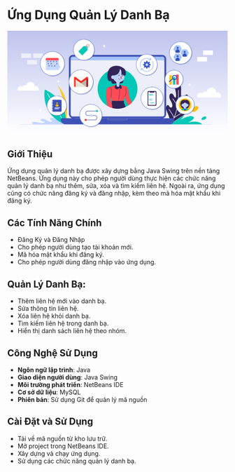 # Ứng Dụng Quản Lý Danh Bạ
 ![Image Alt](https://github.com/lam123-cell/ContactManagement/blob/main/contactManagement.jpg?raw=true)
## Giới Thiệu
Ứng dụng quản lý danh bạ được xây dựng bằng Java Swing trên nền tảng NetBeans. Ứng dụng này cho phép người dùng thực hiện các chức năng quản lý danh bạ như thêm, sửa, xóa và tìm kiếm liên hệ. Ngoài ra, ứng dụng cũng có chức năng đăng ký và đăng nhập, kèm theo mã hóa mật khẩu khi đăng ký.

## Các Tính Năng Chính
- Đăng Ký và Đăng Nhập
- Cho phép người dùng tạo tài khoản mới.
- Mã hóa mật khẩu khi đăng ký.
- Cho phép người dùng đăng nhập vào ứng dụng.

## Quản Lý Danh Bạ:
- Thêm liên hệ mới vào danh bạ.
- Sửa thông tin liên hệ.
- Xóa liên hệ khỏi danh bạ.
- Tìm kiếm liên hệ trong danh bạ.
- Hiển thị danh sách liên hệ theo nhóm.

## Công Nghệ Sử Dụng
- **Ngôn ngữ lập trình**: Java
- **Giao diện người dùng**: Java Swing
- **Môi trường phát triển**: NetBeans IDE
- **Cơ sở dữ liệu**: MySQL
- **Phiên bản**: Sử dụng Git để quản lý mã nguồn

## Cài Đặt và Sử Dụng
- Tải về mã nguồn từ kho lưu trữ.
- Mở project trong NetBeans IDE.
- Xây dựng và chạy ứng dụng.
- Sử dụng các chức năng quản lý danh bạ.
